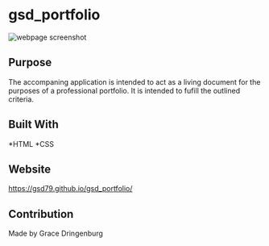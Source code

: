# gsd_portfolio
![webpage screenshot](./css/assets/images/final.jpg) 

## Purpose
The accompaning application is intended to act as a living document for the purposes of a professional portfolio. It is intended to fufill the outlined criteria. 

## Built With
*HTML
*CSS

## Website
https://gsd79.github.io/gsd_portfolio/

## Contribution
Made by Grace Dringenburg
